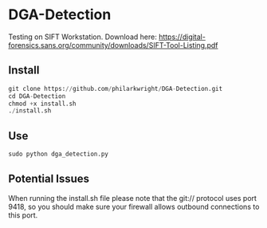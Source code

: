 # DGA-Detection

Testing on SIFT Workstation. Download here: https://digital-forensics.sans.org/community/downloads/SIFT-Tool-Listing.pdf

## Install

```python
git clone https://github.com/philarkwright/DGA-Detection.git  
cd DGA-Detection  
chmod +x install.sh
./install.sh
```

## Use

```python
sudo python dga_detection.py
```

## Potential Issues
When running the install.sh file please note that the git:// protocol uses port 9418, so you should make sure your firewall allows outbound connections to this port.
